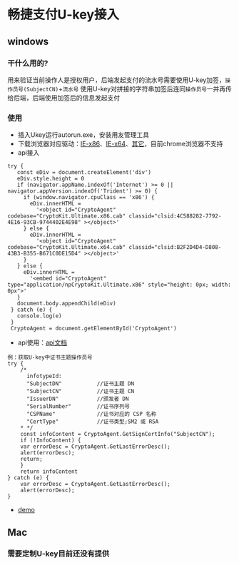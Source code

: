 # 畅捷支付U-key接入
## windows
### 干什么用的?
用来验证当前操作人是授权用户，后端发起支付的流水号需要使用U-key加签，`操作员号(SubjectCN)`+`流水号` 使用U-key对拼接的字符串加签后连同`操作员号`一并再传给后端，后端使用加签后的信息发起支付

### 使用
* 插入Ukey运行autorun.exe，安装用友管理工具
* 下载浏览器对应驱动：[IE-x86](http://video.ekuaibao.com/driver/chanpay/x86.zip)、[IE-x64](http://video.ekuaibao.com/driver/chanpay/x64.zip)、[其它](http://video.ekuaibao.com/driver/chanpay/npCryptokit.zip)，目前chrome浏览器不支持
* api接入
 
 ```
 try {
    const eDiv = document.createElement('div')
    eDiv.style.height = 0
    if (navigator.appName.indexOf('Internet') >= 0 || navigator.appVersion.indexOf('Trident') >= 0) {
      if (window.navigator.cpuClass == 'x86') {
        eDiv.innerHTML =
          '<object id="CryptoAgent" codebase="CryptoKit.Ultimate.x86.cab" classid="clsid:4C588282-7792-4E16-93CB-9744402E4E98" ></object>'
      } else {
        eDiv.innerHTML =
          '<object id="CryptoAgent" codebase="CryptoKit.Ultimate.x64.cab" classid="clsid:B2F2D4D4-D808-43B3-B355-B671C0DE15D4" ></object>'
      }
    } else {
      eDiv.innerHTML =
        '<embed id="CryptoAgent" type="application/npCryptoKit.Ultimate.x86" style="height: 0px; width: 0px">'
    }
    document.body.appendChild(eDiv)
  } catch (e) {
    console.log(e)
  }
  CryptoAgent = document.getElementById('CryptoAgent')
```

* api使用：[api文档](https://github.com/Toge66/Essayist/blob/master/others/demo/%E7%95%85%E6%8D%B7Ukey/%E6%96%87%E6%A1%A3/CFCA%20%E8%AF%81%E4%B9%A6%E5%B7%A5%E5%85%B7%E5%8C%85(Ultimate%E7%89%88)%E6%8E%A5%E5%8F%A3%E4%BD%BF%E7%94%A8%E6%89%8B%E5%86%8C.pdf)

```
例：获取U-key中证书主题操作员号
try {
    /*
      infotypeId:
      "SubjectDN"           //证书主题 DN
      "SubjectCN"           //证书主题 CN
      "IssuerDN"            //颁发者 DN
      "SerialNumber"        //证书序列号
      "CSPName"             //证书对应的 CSP 名称
      "CertType"            //证书类型;SM2 或 RSA
    * */
    const infoContent = CryptoAgent.GetSignCertInfo("SubjectCN");
    if (!InfoContent) {
	var errorDesc = CryptoAgent.GetLastErrorDesc();
	alert(errorDesc);
	return;
    }
    return infoContent
} catch (e) {
    var errorDesc = CryptoAgent.GetLastErrorDesc();
    alert(errorDesc);
}
```

* [demo](https://github.com/Toge66/Essayist/tree/master/others/%E7%95%85%E6%8D%B7%E6%94%AF%E4%BB%98/%E7%95%85%E6%8D%B7Ukey/Demo)

## Mac
### 需要定制U-key目前还没有提供
